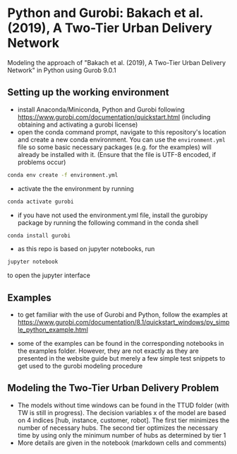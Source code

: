 # Python and Gurobi: Bakach et al. (2019), A Two-Tier Urban Delivery Network

Modeling the approach of "Bakach et al. (2019), A Two-Tier Urban Delivery Network" in Python using Gurob 9.0.1

## Setting up the working environment
* install Anaconda/Miniconda, Python and Gurobi following https://www.gurobi.com/documentation/quickstart.html (including obtaining and activating a gurobi license)
* open the conda command prompt, navigate to this repository's location and create a new conda environment. You can use the `environment.yml` file so some basic necessary packages (e.g. for the examples) will already be installed with it. (Ensure that the file is UTF-8 encoded, if problems occur)
```bash
conda env create -f environment.yml
```
* activate the the environment by running
```bash
conda activate gurobi
```
* if you have not used the environment.yml file, install the gurobipy package by running the following command in the conda shell
```bash
conda install gurobi
```
* as this repo is based on jupyter notebooks, run
```bash
jupyter notebook
```
to open the jupyter interface

## Examples
* to get familiar with the use of Gurobi and Python, follow the examples at https://www.gurobi.com/documentation/8.1/quickstart_windows/py_simple_python_example.html

* some of the examples can be found in the corresponding notebooks in the examples folder. However, they are not exactly as they are presented in the website guide but merely a few simple test snippets to get used to the gurobi modeling procedure


## Modeling the Two-Tier Urban Delivery Problem
* The models without time windows can be found in the TTUD folder (with TW is still in progress). The decision variables x of the model are based on 4 indices [hub, instance, customer, robot]. The first tier minimizes the number of necessary hubs. The second tier optimizes the necessary time by using only the minimum number of hubs as determined by tier 1
* More details are given in the notebook (markdown cells and comments)

